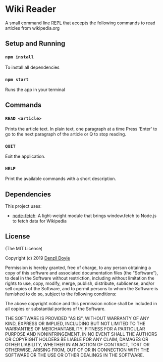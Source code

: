 # Wiki Reader

A small command line [REPL](https://en.wikipedia.org/wiki/Read-eval-print_loop) that accepts the following commands to read articles from wikipedia.org 

## Setup and Running

### `npm install`
To install all dependencies

### `npm start`
Runs the app in your terminal

## Commands

### `READ <article>`
Prints the article text. In plain text, one paragraph at a time Press 'Enter' to go to the next paragraph of the article or Q to stop reading.

### `QUIT`
Exit the application.

### `HELP`
Print the available commands with a short description.

## Dependencies

This project uses:

-   [node-fetch](https://www.npmjs.com/package/node-fetch): A light-weight module that brings window.fetch to Node.js to fetch data for Wikipedia

## License

(The MIT License)

Copyright (c) 2019 [Denzil Doyle](https://github.com/denzildoyle)

Permission is hereby granted, free of charge, to any person obtaining a copy
of this software and associated documentation files (the "Software"), to deal
in the Software without restriction, including without limitation the rights
to use, copy, modify, merge, publish, distribute, sublicense, and/or sell
copies of the Software, and to permit persons to whom the Software is
furnished to do so, subject to the following conditions:

The above copyright notice and this permission notice shall be included in all
copies or substantial portions of the Software.

THE SOFTWARE IS PROVIDED "AS IS", WITHOUT WARRANTY OF ANY KIND, EXPRESS OR
IMPLIED, INCLUDING BUT NOT LIMITED TO THE WARRANTIES OF MERCHANTABILITY,
FITNESS FOR A PARTICULAR PURPOSE AND NONINFRINGEMENT. IN NO EVENT SHALL THE
AUTHORS OR COPYRIGHT HOLDERS BE LIABLE FOR ANY CLAIM, DAMAGES OR OTHER
LIABILITY, WHETHER IN AN ACTION OF CONTRACT, TORT OR OTHERWISE, ARISING FROM,
OUT OF OR IN CONNECTION WITH THE SOFTWARE OR THE USE OR OTHER DEALINGS IN THE
SOFTWARE.
